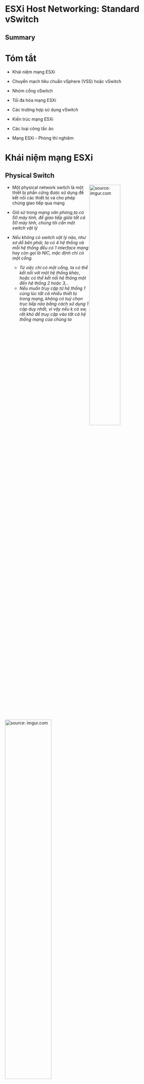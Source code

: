 <h1> ESXi Host Networking: Standard vSwitch</h1>

<h2>Summary</h2>



# Tóm tắt

- Khái niệm mạng ESXi

- Chuyển mạch tiêu chuẩn vSphere (VSS) hoặc vSwitch

- Nhóm cổng vSwitch

- Tối đa hóa mạng ESXi

- Các trường hợp sử dụng vSwitch

- Kiến trúc mạng ESXi

- Các loại công tắc ảo

- Mạng ESXi - Phòng thí nghiệm

# Khái niệm mạng ESXi

## Physical Switch
<a href="https://imgur.com/U84vH3u"><img src="https://i.imgur.com/U84vH3u.png" title="source: imgur.com" width=45% align=right /></a>

- Một physical network switch là một thiết bị phần cứng được sử dụng để kết nối các thiết bị và cho phép chúng giao tiếp qua mạng


- *Giả sử trong mạng văn phòng,ta có 50 máy tính, để giao tiếp giữa tất cả 50 máy tính, chúng tôi cần một switch vật lý*
- *Nếu không có switch vật lý nào, như sơ dồ bên phải, ta có 4 hệ thống và mỗi hệ thống đều có 1 interface mạng hay còn gọi là NIC, mặc định chỉ có một cổng.*
    - *Từ việc chỉ có một cổng, ta có thể kết nối với một hệ thống khác, hoặc có thể kết nối hệ thông một đến hệ thống 2 hoặc 3,..*
    - *Nếu muốn truy cập từ hệ thống 1 cùng lúc tất cả nhiều thiết bị trong mạng, không có tuỳ chọn trục tiếp nào bằng cách sử dụng 1 cáp duy nhất, vì vậy nếu k có sw, rất khó để truy cập vào tất cả hệ thống mạng của chúng ta*

<a href="https://imgur.com/AxNwTfI"><img src="https://i.imgur.com/AxNwTfI.png" title="source: imgur.com"  width=55%  /></a>

- Một physical ethernet switch quản lý lưu lượng mạng giữa các máy trong mạng vật lý.
<a href="https://imgur.com/0hrJ5EM"><img src="https://i.imgur.com/0hrJ5EM.png" title="source: imgur.com" width=55% align=right /></a>

- Một switch có nhiều cổng, mỗi cổng có thể được kết nối với một máy duy nhất **hoặc một switch khác trong mạng**.
- Mỗi cổng có thể được cấu hình để hoạt động theo những cách nhất định tùy thuộc vào nhu cầu của máy kết nối với nó.
- Switch là cốt lõi của một mạng vật lý. Nhiều thiết bị chuyển mạch có thể được kết nối với nhau để tạo thành mạng lớn hơn.

## Physical Network
<a href="https://imgur.com/EfajAEk"><img src="https://i.imgur.com/EfajAEk.png" title="source: imgur.com" width=55% align=right /></a>

- Là một mạng các máy vật lý được kết nối để chúng có thể gửi dữ liệu đến và nhận dữ liệu từ nhau. VMware ESXi chạy trên một máy vật lý.
    - Ngay cả VMware ESXi cũng vậy, nó cũng cần một thiết bị switch vật lý để kết nối tất cả các máy chủ esx
    - Nó đang chạy giữa mạng vật lý và mạng ảo (Virtual Network)

## Virtual Network
<a href="https://imgur.com/WOxUrjS"><img src="https://i.imgur.com/WOxUrjS.png" title="source: imgur.com" width=60% align=right /></a>

- Một mạng các máy ảo chạy trên một máy vật lý được kết nối logic với nhau để chúng có thể gửi dữ liệu đến và nhận dữ liệu từ nhau.
- Máy ảo có thể được kết nối với mạng ảo mà chúng ta tạo ra khi chúng ta thêm 1 mạng
    - Trong khi tạo máy ảo, Chúng ta quan sát thấy mỗi máy ảo đều có các thành phần ảo: vcpu, vmemory, vdisk và v-interface
    - Tương tự như hệ thống mạng vật lý, muốn giao tiếp giữa các máy ảo, chúng ta cần một vSwitch ảo.
    - Mặc định máy chủ ESX sẽ tạo ra một switch ảo (switch logic)
- Trong hình, biểu tượng màu xám này được hiểu là một vSwitch, nó được kết nối với card NIC vật lý (Trong esx, quy ước đặt tên adapter vật lý được đặt thành vmnic0 )
- Thành phần chính của máy chủ ESXi là VM kernel - hệ điều hành lõi ESXi, vì vậy để quản lý máy chủ ESXi chúng ta cần một nhóm cổng VM kernel để quản lý các máy ảo
# vSphere Standard Switch (vSS) hoặc vSwitch
<a href="https://imgur.com/WOxUrjS"><img src="https://i.imgur.com/WOxUrjS.png" title="source: imgur.com" width=60% align=right /></a>

- Nó hoạt động giống như một **physical switch**.
- vSwitch tạo liên kết giữa NIC vật lý và NICS ảo
- Virtual switch cung cấp kết nối giữa **các máy ảo** trên cùng một host **hoặc** trên **các host khác nhau** (thông quan Physical Adapters).
- Mặc dù một switch tiêu chuẩn vSphere hoạt động giống như một switch vật lý, nó không có một số chức năng nâng cao của một switch vật lý.

Ví dụ
- Một vSwitch không thể kết nối trực tiếp với một vSwitch khác trong hộp ESXi mà nó sẽ kết nối từ vswitch kết nối đến physical adapter rồi nó mới kết nối đến vswitch khác.

# nhóm Cổng vSwitch
<a href="https://imgur.com/3Pq1ClZ"><img src="https://i.imgur.com/3Pq1ClZ.png" title="source: imgur.com" width=45% align=right /></a>

- 2 nhóm cổng này được tạo tự động khi cài đặt ESXi, một nhóm dành riêng cho mạng máy ảo, một nhóm cổng khác dành riêng cho mạng quản lý 
1. VM Port Group:
- Quản lý mạng máy ảo.

2. VM Kernel Port Group:
- Điều này chủ yếu dành cho lưu trữ IP, vSphere vMotion, Fault Tolerance (FT), VSAN, Cấp phép, v.v.
- Đối với mạng quản lý ESXi

<a href="https://imgur.com/3iQgOpX"><img src="https://i.imgur.com/3iQgOpX.png" title="source: imgur.com" /></a>

# Tối đa hóa mạng máy chủ ESXi

Mạng ESXi
Tối đa cấu hình

Các cổng tạo chuyển mạch Mạng ảo trên mỗi Switch tiêu chuẩn: 4088
Tổng số cổng Switch Mạng ảo trên mỗi máy chủ / máy chủ ESXi: 4096
Nhóm cổng trên mỗi công tắc tiêu chuẩn vSphere (VSS): 512
NICS vật lý 10 Gbps / 20 Gbps / 25 Gbps trên mỗi máy chủ: 16

# Kiến trúc mạng ESXi

- Về mặt vật lý, các VLAN có thể được kết nối với các cổng mà máy chủ ESXi đã chỉ định.
- Do đó, tất cả các mạng có thể được hiển thị cho máy ảo khi thích hợp, nhưng vẫn duy trì tính bảo mật cần thiết trong doanh nghiệp

# Các loại công tắc ảo

Mạng ảo hỗ trợ các loại thiết bị chuyển mạch ảo sau:

- Công tắc tiêu chuẩn - Standard switches (VSS):
  - Cấu hình chuyển mạch ảo cho một máy chủ duy nhất.

- Công tắc phân tán  - Distributed switches(DVS):
  - Công tắc ảo được cấu hình cho toàn bộ trung tâm dữ liệu.
  - Có thể gắn tới 2.000 máy chủ trên cùng một công tắc phân tán.
  - Cấu hình nhất quán trên tất cả các máy chủ được đính kèm.
  - Máy chủ lưu trữ phải có giấy phép Enterprise Plus hoặc thuộc cụm vSAN.

Cả hai loại công tắc đều có tính đàn hồi (Linh hoạt): các cổng được tạo và loại bỏ tự động.

# Mạng ESXi - Phòng thí nghiệm:

1. Tạo vSwitch

2. Tạo nhóm Cổng VM

3. Tạo nhóm Cổng VMkernel

4. Thêm NIC hoặc Uplinks vào vSwitch để dự phòng

5. Tuân thủ Chính sách kết nối vSwitch

